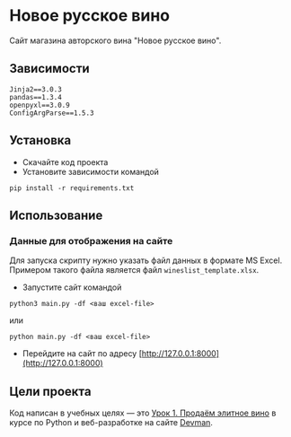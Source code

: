 # Новое русское вино
Сайт магазина авторского вина "Новое русское вино".

## Зависимости
```
Jinja2==3.0.3
pandas==1.3.4
openpyxl==3.0.9
ConfigArgParse==1.5.3
```

## Установка
- Скачайте код проекта
- Установите зависимости командой
```
pip install -r requirements.txt
```

## Использование
### Данные для отображения на сайте
Для запуска скрипту нужно указать файл данных в формате MS Excel. Примером такого
файла является файл `wineslist_template.xlsx`.

- Запустите сайт командой 
```
python3 main.py -df <ваш excel-file>
```
или
```
python main.py -df <ваш excel-file>
```

- Перейдите на сайт по адресу [http://127.0.0.1:8000](http://127.0.0.1:8000)

## Цели проекта
Код написан в учебных целях — это 
[Урок 1. Продаём элитное вино](https://dvmn.org/modules/website-layout-for-pydev/lesson/wine-shop)
в курсе по Python и веб-разработке на сайте [Devman](https://dvmn.org).
